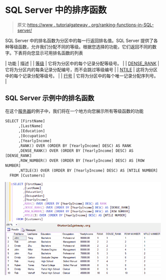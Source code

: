 # SQL Server 中的排序函数

> 原文:[https://www . tutorialgateway . org/ranking-functions-in-SQL-server/](https://www.tutorialgateway.org/ranking-functions-in-sql-server/)

SQL Server 中的排名函数为分区中的每一行返回排名值。SQL Server 提供了各种等级函数，允许我们分配不同的等级。根据您选择的功能，它们返回不同的数字。下表将向您显示可用排名函数的列表

| 功能 | 描述 |
| [等级](https://www.tutorialgateway.org/sql-rank-function/) | 它将为分区中的每个记录分配等级号。 |
| [DENSE_RANK](https://www.tutorialgateway.org/sql-dense_rank/) | 它将为分区内的每条记录分配编号，而不会跳过等级编号 |
| [NTILE](https://www.tutorialgateway.org/sql-ntile-function/) | 这将为分区中的每个记录分配等级号。 |
| [行号](https://www.tutorialgateway.org/sql-row_number/) | 它将为分区中的每个唯一记录分配序列号。 |

## SQL Server 示例中的排名函数

在这个[服务器](https://www.tutorialgateway.org/sql/)的例子中，我们将在一个地方向您展示所有等级函数的功能

```
SELECT [FirstName]
      ,[LastName]
      ,[Education]
      ,[Occupation]
      ,[YearlyIncome]
      ,RANK() OVER (ORDER BY [YearlyIncome] DESC) AS RANK
      ,DENSE_RANK() OVER (ORDER BY [YearlyIncome] DESC) AS [DENSE_RANK]
      ,ROW_NUMBER() OVER (ORDER BY [YearlyIncome] DESC) AS [ROW NUMBER]
      ,NTILE(3) OVER (ORDER BY [YearlyIncome] DESC) AS [NTILE NUMBER]
  FROM [Customers]
```

![Ranking Functions in SQL Server](img/ddaadd33aa98a1320211005d7ad58d0e.png)